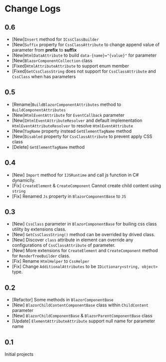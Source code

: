 # Change Logs
## 0.6
* [New]`Insert` method for `ICssClassBuilder`
* [New]`Suffix` property for `CssClassAttribute` to change append value of parameter from **prefix** to **suffix**
* [New]`HtmlDataAttribute` to build `data-{name}="{value}"` for parameter
* [New]`BlazorComponentCollection` class
* [Fixed]`HtmlAttributeAttribute` to support enum member
* [Fixed]`GetCssClassString` does not support for `CssClassAttribute` and `CssClass` when has parameters
## 0.5
* [Rename]`BuildBlazorComponentAttributes` method to `BuildComponentAttributes`
* [New]`HtmlEventAttribute` for `EventCallback` parameter
* [New]`IHtmlEventAttributeResolver` and default implementation `HtmlEventAttributeResolver` to resolve `HtmlEventAttribute`
* [New]`TagName` property instead `GetElementTagName` method
* [New]`Disabled` property for `CssClassAttribute` to prevent apply CSS class
* [Delete] `GetElementTagName` method
## 0.4
* [New] `Import` method for `IJSRuntime` and call js function in C# dynamiclly.
* [Fix] `CreateElement` & `CreateComponent` Cannot create child content using `string`
* [Fix] Renamed `Js` property in `BlazorComponentBase` to `JS`
## 0.3
* [New] `CssClass` parameter in `BlazorComponentBase` for builing css class utility by extensions class.
* [New] `GetCssClassString()` method can be overrided by drived class.
* [New] Discover `class` attribute in element can override any configurations of `CssClassAttribute` of parameter.
* [New] More extensions for `CreateElement` and `CreateComponent` method for `RenderTreeBuilder` class.
* [Fix] Rename `HtmlHelper` to `CssHelper`
* [Fix] Change `AdditionalAttributes` to be `IDictionary<string, object>` type.
## 0.2
* [Refactor] Some methods in `BlazorComponentBase`
* [New] `BlazorChildContentComponentBase` class within `ChildContent` parameter
* [New] `BlazorChildComponentBase` & `BlazorParentComponentBase` class
* [Update] `ElementAttributeAttribute` support null name for parameter name
## 0.1
Initial projects


